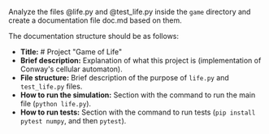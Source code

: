 Analyze the files @life.py and @test_life.py inside the `game` directory and create a documentation file doc.md based on them.

The documentation structure should be as follows:
-   **Title:** # Project "Game of Life"
-   **Brief description:** Explanation of what this project is (implementation of Conway's cellular automaton).
-   **File structure:** Brief description of the purpose of `life.py` and `test_life.py` files.
-   **How to run the simulation:** Section with the command to run the main file (`python life.py`).
-   **How to run tests:** Section with the command to run tests (`pip install pytest numpy`, and then `pytest`).